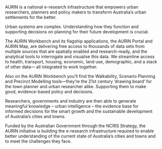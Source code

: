 AURIN is a national e-research infrastructure that empowers urban researchers, planners and policy makers to transform Australia’s urban settlements for the better.
 
Urban systems are complex. Understanding how they function and supporting decisions on planning for their future development is crucial.
 
The AURIN Workbench and its flagship applications, the AURIN Portal and AURIN Map, are delivering free access to thousands of data sets from multiple sources that are spatially enabled and research-ready, and the analytical tools to interrogate and visualise this data.  We streamline access to health, transport, housing, economic, land use, demographic, and a stack of other data— all integrated to work together.
 
Also on the AURIN Workbench you’ll find the Walkability, Scenario Planning and Precinct Modelling tools—they’re the 21st century ‘drawing board’ for the town planner and urban researcher alike.  Supporting them to make good, evidence-based policy and decisions.
 
Researchers, governments and industry are then able to generate meaningful knowledge – urban intelligence – the evidence base for informed decisions for the smart growth and the sustainable development of Australia’s cities and towns.
 
Funded by the Australian Government through the NCRIS Strategy, the AURIN initiative is building the e-research infrastructure required to enable better understanding of the current state of Australia’s cities and towns and to meet the challenges they face.

